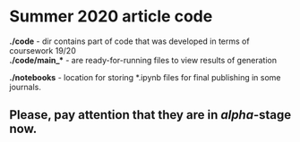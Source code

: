 # Summer 2020 article code

<b>./code</b> - dir contains part of code that was developed in terms of coursework 19/20 <br>
<b>./code/main_*</b> - are ready-for-running files to view results of generation

<b>./notebooks</b> - location for storing *.ipynb files for final publishing in some journals. 

## Please, pay attention that they are in <i>alpha</i>-stage now.

